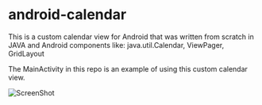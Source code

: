 # android-calendar

This is a custom calendar view for Android that was written from scratch in JAVA and Android components like:
java.util.Calendar, ViewPager, GridLayout

The MainActivity in this repo is an example of using this custom calendar view.

![ScreenShot](https://raw.github.com/ShirlyK/android-calendar/master/app_screenshot.jpeg)
